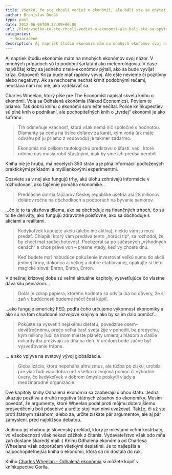 ```yaml
---
title: Všetko, čo ste chceli vedieť o ekonómii, ale báli ste sa opýtať
author: Branislav Dudáš
type: post
date: 2012-06-06T09:37:09+00:00
url: /blog/vsetko-co-ste-chceli-vediet-o-ekonomii-ale-bali-ste-sa-opytat/
categories:
  - Nezaradené
description: Aj napriek štúdiu ekonómie mám na mnohých ekonómov svoj názor. V mnohých prípadoch sú to podobní šarlatáni ako meteorológovia.
---
```

Aj napriek štúdiu ekonómie mám na mnohých ekonómov svoj názor. V mnohých prípadoch sú to podobní šarlatáni ako meteorológovia. V čase najväčšej krízy sa jedného z tele-ekonómov pýtali, ako sa bude vyvíjať kríza. Odpoveď: Kríza bude mať rapídny vývoj. Ale ešte nevieme či pozitívny alebo negatívny. Ak sa nechceme nechať kŕmiť podobnými rečami, neostáva nám nič iné, ako vzdelávať sa.

Charles Wheelan, ktorý píše pre The Economist napísal skvelú knihu o ekonómii. Volá sa Odhalená ekonómia (Naked Economics). Poviem to priamo: Tak dobrú knihu o ekonómii som ešte nečítal. Police kníhkupectiev sú plné kníh o podnikaní, ale pochopiteľných kníh o &#8222;tvrdej&#8220; ekonómii je ako šafránu.

> Trh odmeňuje vzácnosť, ktorá však nemá nič spoločné s hodnotou. Diamanty sa cenia na tisíce dolárov za karát, kým voda (ak máte odvahu piť ju priamo z vodovodu) je takmer zadarmo.
> 
> Ekonómia má celkom tautologickú predstavu o šťastí: veci, ktoré robíme nás musia robiť šťastnými, inak by sme ich predsa nerobili.

Kniha nie je hrubá, má necelých 350 strán a je plná informácií podložených praktickými príkladmi a myšlienkovými experimentmi.
  
Dozviete sa v nej ako fungujú trhy, akú úlohu zohrávajú informácie v rozhodovaní, ako fajčenie pomáha ekonomike&#8230;

> Predčasne úmrtia fajčiarov Českej republike ušetria asi 28 miliónov dolárov ročne na dôchodkoch a podporách na bývanie seniorov.

&#8230;čo je to tá väzňova dilema, ako sa obchoduje na finančných trhoch, čo sú to tie deriváty, ako fungujú zdravotné poisťovne, ako sa obchoduje s akciami a realitami.

> Kedykoľvek kupujete akciu (alebo iné aktíva), niekto vám ju musí predať. Chlapík, ktorý vám predáva tento &#8222;horúci tip&#8220;, sa rozhodol, že by chcel mať radšej hotovosť. Poobzeral sa po súčasných &#8222;výhodných cenách&#8220; a chce práve von &#8211; presne vtedy, keď vy chcete dnu.
> 
> Keď budete mať nabudúce pokušenie investovať veľkú sumu do akcií jedinej firmy, dokonca aj veľkej a dobre etablovanej, opakujte si tieto magické slová: Enron, Enron, Enron.

V dnešnej krízovej dobe sú veľmi aktuálne kapitoly, vysvetľujúce čo vlastne dáva silu peniazom&#8230;

> Dolár je zdrap papiera, ktorého hodnota sa odvíja iba od dôvery, že si zaň v budúcnosti budeme môcť čosi kúpiť.

&#8230;ako funguje americký FED, podľa čoho určujeme výkonnosť ekonomiky a ako sú na tom chudobné rozvojové krajiny a ako by sa im dalo pomôcť&#8230;

> Pokúste sa vysvetliť nejakému dieťaťu, povedzme osem-deväťročnému, prečo veľká časť sveta žije v pohodlí, ba prepychu, kým milióny ľudí na inom mieste planéty umierajú hladom a ďalšie miliardy iba prežívajú zo dňa na deň. V určitom bode začne byť vysvetľovanie trápne.

&#8230; a ako vplýva na svetový vývoj globalizácia.

> Globalizácia, ktorú nepoháňa altruizmus, ale túžba po zisku, urobila pre viac ľudí viac dobra než všetka rozvojová pomoc či výhodné úvery, čo kedykoľvek v dobrom úmysle poskytli vlády a medzinárodné organizácie.

Dve kapitoly knihy Odhalená ekonómia sa zaoberajú úlohou štátu. Jedna ukazuje pozitíva a druhá negatíva štátnych zásahov do ekonomiky. Musím povedať, že argumenty, ktoré Wheelan podal proti môjmu doterajšiemu presvedčeniu boli pôsobivé a určite stojí nad nimi uvažovať. Takže, či už ste proti štátnym zásahom, alebo za, určite získate pár argumentov, ale aj pár zamyslení, pred najbližšou debatou.

Jedinou jej chybou je slovenský preklad, ktorý je miestami veľmi kostrbatý, vo všeobecnosti však nekazí zážitok z čítania. Vydavateľstvo však odo mňa zaň dostane škaredý mail :) Knihu Odhalená ekonómia od Charlesa Wheelana však odporúčam všetkými desiatimi. Je to najlepšia a najpochopiteľnejšia kniha o ekonómii, ktorá sa mi dostala do rúk.

<div>
  Knihu <a title="Charles Wheelan - Odhalená ekonómia" href="http://www.gorila.sk/product/393990" target="_blank">Charles Wheelan &#8211; Odhalená ekonómia</a> si môžete kúpiť v kníhkupectve Gorila.
</div>

<div>
</div>